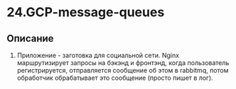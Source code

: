 # 24.GCP-message-queues

## Описание

1. Приложение - заготовка для социальной сети. Nginx маршрутизирует запросы на
бэкэнд и фронтэнд, когда пользователь регистрируется, отправляется сообщение об
этом в rabbitmq, потом обработчик обрабатывает это сообщение (просто пишет в лог).
